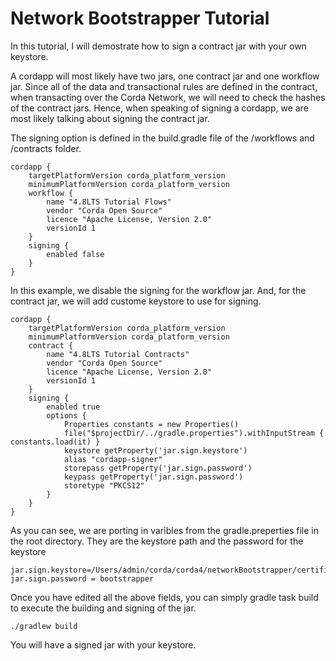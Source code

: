 # Network Bootstrapper Tutorial

In this tutorial, I will demostrate how to sign a contract jar with your own keystore. 

A cordapp will most likely have two jars, one contract jar and one workflow jar. Since all of the data and transactional rules are defined in the contract, when transacting over the Corda Network, we will need to check the hashes of the contract jars. Hence, when speaking of signing a cordapp, we are most likely talking about signing the contract jar. 

The signing option is defined in the build.gradle file of the /workflows and /contracts folder. 
```
cordapp {
    targetPlatformVersion corda_platform_version
    minimumPlatformVersion corda_platform_version
    workflow {
        name "4.8LTS Tutorial Flows"
        vendor "Corda Open Source"
        licence "Apache License, Version 2.0"
        versionId 1
    }
    signing {
        enabled false
    }
}
```
In this example, we disable the signing for the workflow jar. And, for the contract jar, we will add custome keystore to use for signing. 
```
cordapp {
    targetPlatformVersion corda_platform_version
    minimumPlatformVersion corda_platform_version
    contract {
        name "4.8LTS Tutorial Contracts"
        vendor "Corda Open Source"
        licence "Apache License, Version 2.0"
        versionId 1
    }
    signing {
        enabled true
        options {
            Properties constants = new Properties()
            file("$projectDir/../gradle.properties").withInputStream { constants.load(it) }
            keystore getProperty('jar.sign.keystore')
            alias "cordapp-signer"
            storepass getProperty('jar.sign.password')
            keypass getProperty('jar.sign.password')
            storetype "PKCS12"
        }
    }
}
```
As you can see, we are porting in varibles from the gradle.preperties file in the root directory. They are the keystore path and the password for the keystore
```
jar.sign.keystore=/Users/admin/corda/corda4/networkBootstrapper/certificates/jarSignKeystore.pkcs12
jar.sign.password = bootstrapper
```
Once you have edited all the above fields, you can simply gradle task build to execute the building and signing of the jar. 
```
./gradlew build
```
You will have a signed jar with your keystore. 
